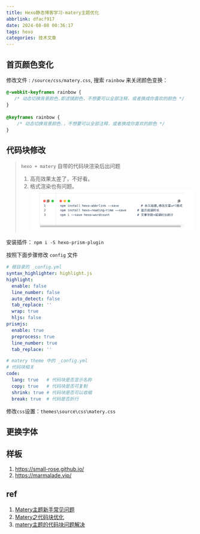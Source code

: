 ```yaml
---
title: Hexo静态博客学习-matery主题优化
abbrlink: dfacf917
date: 2024-08-08 00:36:17
tags: hexo
categories: 技术文章
---
```


## 首页颜色变化

修改文件 : `/source/css/matery.css`, 搜索 `rainbow` 来关闭颜色变换：
```css
@-webkit-keyframes rainbow {
   /* 动态切换背景颜色.即滤镜颜色，不想要可以全部注释，或者换成你喜欢的颜色 */
}

@keyframes rainbow {
    /* 动态切换背景颜色.，不想要可以全部注释，或者换成你喜欢的颜色 */
}
```

## 代码块修改

> `hexo + matery` 自带的代码块渲染后出问题
> 1. 高亮效果太差了，不好看。
> 2. 格式渲染也有问题。
![](https://raw.githubusercontent.com/sustcsugar/picgo/main/img/202408081052616.png)

安装插件： `npm i -S hexo-prism-plugin`

按照下面步骤修改 `config` 文件

```yml
# 根目录的 _config.yml
syntax_highlighter: highlight.js
highlight:
  enable: false
  line_number: false
  auto_detect: false
  tab_replace: ''
  wrap: true
  hljs: false
prismjs:
  enable: true
  preprocess: true
  line_number: true
  tab_replace: ''
```

```yml
# matery theme 中的 _config.yml
# 代码块相关
code:
  lang: true   # 代码块是否显示名称
  copy: true   # 代码块是否可复制
  shrink: true # 代码块是否可以收缩
  break: true  # 代码是否折行
```

修改`css`设置：`themes\source\css\matery.css`


## 更换字体

## 样板
1. https://small-rose.github.io/
2. https://marmalade.vip/

## ref
1. [Matery主题新手常见问题](https://small-rose.github.io/posts/a53a9069.html)
2. [Matery之代码块优化](https://cloud.tencent.com/developer/article/2148822)
3. [matery主题的代码块问题解决](https://www.rewind.show/2020/12/23/BUG%E5%A4%84%E7%90%86/matery%E4%B8%BB%E9%A2%98%E7%9A%84%E4%BB%A3%E7%A0%81%E5%9D%97%E9%97%AE%E9%A2%98%E8%A7%A3%E5%86%B3/)